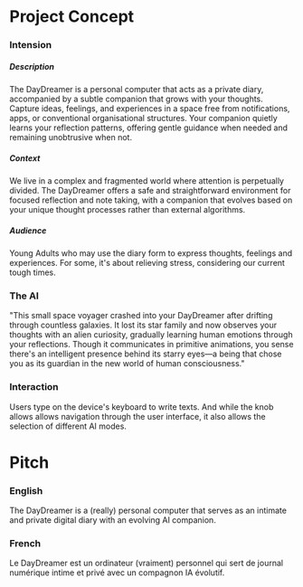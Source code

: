 # Project Concept

### Intension
##### Description
The DayDreamer is a personal computer that acts as a private diary, accompanied by a subtle companion that grows with your thoughts. Capture ideas, feelings, and experiences in a space free from notifications, apps, or conventional organisational structures. Your companion quietly learns your reflection patterns, offering gentle guidance when needed and remaining unobtrusive when not.
##### Context
We live in a complex and fragmented world where attention is perpetually divided. The DayDreamer offers a safe and straightforward environment for focused reflection and note taking, with a companion that evolves based on your unique thought processes rather than external algorithms.
##### Audience
Young Adults who may use the diary form to express thoughts, feelings and experiences. For some, it's about relieving stress, considering our current tough times.

### The AI
"This small space voyager crashed into your DayDreamer after drifting through countless galaxies. It lost its star family and now observes your thoughts with an alien curiosity, gradually learning human emotions through your reflections. Though it communicates in primitive animations, you sense there's an intelligent presence behind its starry eyes—a being that chose you as its guardian in the new world of human consciousness."

### Interaction
Users type on the device's keyboard to write texts. And while the knob allows allows navigation through the user interface, it also allows the selection of different AI modes.

# Pitch
### English
The DayDreamer is a (really) personal computer that serves as an intimate and private digital diary with an evolving AI companion.
### French
Le DayDreamer est un ordinateur (vraiment) personnel qui sert de journal numérique intime et privé avec un compagnon IA évolutif.